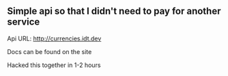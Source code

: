 ## Simple api so that I didn't need to pay for another service

Api URL:
http://currencies.idt.dev

Docs can be found on the site

Hacked this together in 1-2 hours